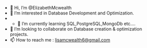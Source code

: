 - 👋 Hi, I’m @ElizabethMcwealth
- 👀 I’m interested in Database Development and Optimization.
- - 🌱 I’m currently learning SQL,PostgreSQL,MongoDb etc....
- 💞️ I’m looking to collaborate on Database creation & optimization projects.
- 📫 How to reach me : lisamcwealth6@gmail.com

<!---
ElizabethMcwealth/ElizabethMcwealth is a ✨ special ✨ repository because its `README.md` (this file) appears on your GitHub profile.
You can click the Preview link to take a look at your changes.
--->
